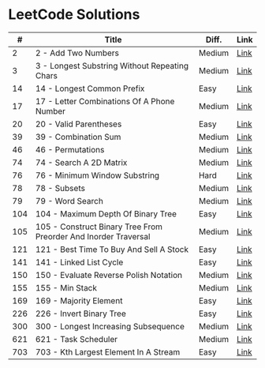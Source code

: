 # LeetCode Solutions

| # | Title | Diff. | Link |
|---|-------|-------|------|
| 2 | 2 - Add Two Numbers | Medium | [Link](https://leetcode.com/problems/add-two-numbers/description/) |
| 3 | 3 - Longest Substring Without Repeating Chars | Medium | [Link](https://leetcode.com/problems/longest-substring-without-repeating-characters/description/) |
| 14 | 14 - Longest Common Prefix | Easy | [Link](https://leetcode.com/problems/longest-common-prefix/) |
| 17 | 17 - Letter Combinations Of A Phone Number | Medium | [Link](https://leetcode.com/problems/letter-combinations-of-a-phone-number/description/) |
| 20 | 20 - Valid Parentheses | Easy | [Link](https://leetcode.com/problems/valid-parentheses/description/) |
| 39 | 39 - Combination Sum | Medium | [Link](https://leetcode.com/problems/combination-sum/) |
| 46 | 46 - Permutations | Medium | [Link](https://leetcode.com/problems/permutations/description/) |
| 74 | 74 - Search A 2D Matrix | Medium | [Link](https://leetcode.com/problems/search-a-2d-matrix/description/) |
| 76 | 76 - Minimum Window Substring | Hard | [Link](https://leetcode.com/problems/minimum-window-substring/description/) |
| 78 | 78 - Subsets | Medium | [Link](https://leetcode.com/problems/subsets/description/) |
| 79 | 79 - Word Search | Medium | [Link](https://leetcode.com/problems/word-search/description/) |
| 104 | 104 - Maximum Depth Of Binary Tree | Easy | [Link](https://leetcode.com/problems/maximum-depth-of-binary-tree/description/) |
| 105 | 105 - Construct Binary Tree From Preorder And Inorder Traversal | Medium | [Link](https://leetcode.com/problems/construct-binary-tree-from-preorder-and-inorder-traversal/description/) |
| 121 | 121 - Best Time To Buy And Sell A Stock | Easy | [Link](https://leetcode.com/problems/best-time-to-buy-and-sell-stock/description/) |
| 141 | 141 - Linked List Cycle | Easy | [Link](https://leetcode.com/problems/linked-list-cycle/description/) |
| 150 | 150 - Evaluate Reverse Polish Notation | Medium | [Link](https://leetcode.com/problems/evaluate-reverse-polish-notation/description/) |
| 155 | 155 - Min Stack | Medium | [Link](https://leetcode.com/problems/min-stack/description/) |
| 169 | 169 - Majority Element | Easy | [Link](https://leetcode.com/problems/majority-element/description/) |
| 226 | 226 - Invert Binary Tree | Easy | [Link](https://leetcode.com/problems/invert-binary-tree/description/) |
| 300 | 300 - Longest Increasing Subsequence | Medium | [Link](https://leetcode.com/problems/longest-increasing-subsequence/) |
| 621 | 621 - Task Scheduler | Medium | [Link](https://leetcode.com/problems/task-scheduler/description/) |
| 703 | 703 - Kth Largest Element In A Stream | Easy | [Link](https://leetcode.com/problems/kth-largest-element-in-a-stream/description/) |